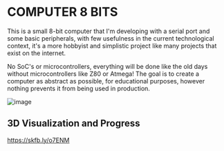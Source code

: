 **COMPUTER 8 BITS**
===============================

This is a small 8-bit computer that I'm developing with a serial port and some basic peripherals, with few usefulness in the current technological context, it's a more hobbyist and simplistic project like many projects that exist on the internet.

No SoC's or microcontrollers, everything will be done like the old days without microcontrollers like Z80 or Atmega! The goal is to create a computer as abstract as possible, for educational purposes, however nothing prevents it from being used in production.


![image](https://i.imgur.com/ElBRN8j.png)

3D Visualization and Progress
-------

https://skfb.ly/o7ENM
